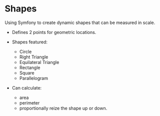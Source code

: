 Shapes
======

Using Symfony to create dynamic shapes that can be measured in scale.

- Defines 2 points for geometric locations.
- Shapes featured:
  * Circle
  * Right Triangle
  * Equilateral Triangle
  * Rectangle
  * Square
  * Parallelogram

- Can calculate:
  * area
  * perimeter
  * proportionally reize the shape up or down.
